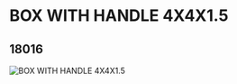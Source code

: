 # BOX WITH HANDLE 4X4X1.5
## 18016
![BOX WITH HANDLE 4X4X1.5](https://lc-www-live-s.legocdn.com/media/bricks/5/2/6078340.jpg)